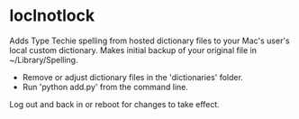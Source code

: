 loclnotlock
===========

Adds Type Techie spelling from hosted dictionary files to your Mac's user's local custom dictionary.
Makes initial backup of your original file in ~/Library/Spelling.

- Remove or adjust dictionary files in the 'dictionaries' folder.
- Run 'python add.py' from the command line.

Log out and back in or reboot for changes to take effect.
